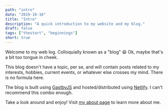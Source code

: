 ```yaml
---
path: "intro"
date: "2019-10-16"
title: "Intro"
description: "A quick introduction to my website and my blog."
draft: false
tags: ["thestart", "beginnings"]
short: true
---
```


Welcome to my web log. Colloquially known as a "blog" 😆 Ok, maybe that's a bit too tongue in cheek.

This blog doesn't have a topic, per se, and will contain posts related to my interests, hobbies, current events, or whatever else crosses my mind. There is no formula here. 

The blog is built using [GastbyJS](https://www.gatsbyjs.org/) and hosted/distributed using [Netlify](https://www.netlify.com/). I can't recommend this combo enough.

Take a look around and enjoy! Visit [my about page](/about) to learn more about me.
